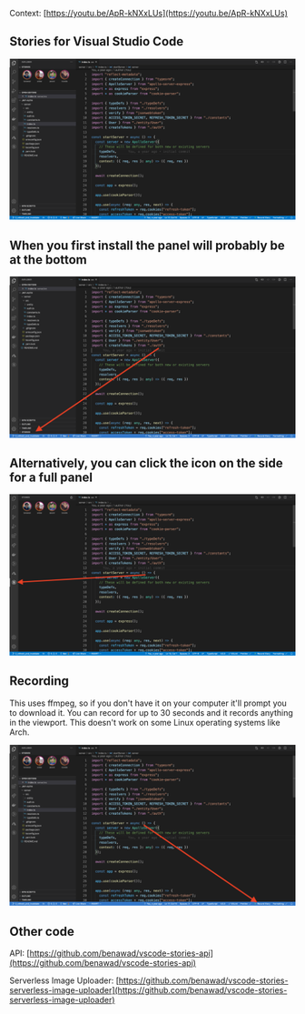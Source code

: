 Context: [https://youtu.be/ApR-kNXxLUs](https://youtu.be/ApR-kNXxLUs)

## Stories for Visual Studio Code

![stories on sidebar](readme-pics/fullscreen.png)

## When you first install the panel will probably be at the bottom

![stories hidden in sidebar](readme-pics/closed.png)

## Alternatively, you can click the icon on the side for a full panel

![stories side icon](readme-pics/side-icon.png)

## Recording

This uses ffmpeg, so if you don't have it on your computer it'll prompt you to download it. You can record for up to 30 seconds and it records anything in the viewport. This doesn't work on some Linux operating systems like Arch.

![record button](readme-pics/record.png)

## Other code

API: [https://github.com/benawad/vscode-stories-api](https://github.com/benawad/vscode-stories-api)

Serverless Image Uploader: [https://github.com/benawad/vscode-stories-serverless-image-uploader](https://github.com/benawad/vscode-stories-serverless-image-uploader)
